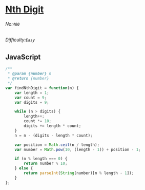 # [Nth Digit](https://leetcode.com/problems/nth-digit/#/description)
###### No:`400`
###### Difficulty:`Easy`
## JavaScript


```js
/**
 * @param {number} n
 * @return {number}
 */
var findNthDigit = function(n) {
    var length = 1;
    var count = 9;
    var digits = 9;

    while (n > digits) {
        length++;
        count *= 10;
        digits += length * count;
    }
    n = n - (digits - length * count);

    var position = Math.ceil(n / length);
    var number = Math.pow(10, (length - 1)) + position - 1;

    if (n % length === 0) {
        return number % 10;
    } else {
        return parseInt(String(number)[n % length - 1]);
    }
};

```
